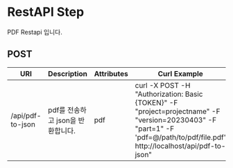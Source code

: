 # RestAPI Step

PDF Restapi 입니다.

## POST

| URI | Description | Attributes | Curl Example |
| --- | --- | --- | --- |
| /api/pdf-to-json | pdf를 전송하고 json을 반환합니다. | pdf | curl -X POST  -H "Authorization: Basic {TOKEN}" -F "project=projectname" -F "version=20230403" -F "part=1" -F 'pdf=@/path/to/pdf/file.pdf' http://localhost/api/pdf-to-json"
